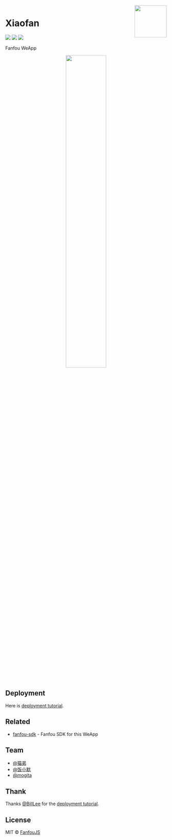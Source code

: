 <img width="100px" height="100px" src="https://raw.githubusercontent.com/fanfoujs/xiaofan/master/logo.png" align="right" />

# Xiaofan

[![](https://img.shields.io/travis/fanfoujs/xiaofan/master.svg)](https://travis-ci.org/fanfoujs/fanfou-weapp)
[![](https://img.shields.io/github/license/fanfoujs/xiaofan.svg)](https://github.com/fanfoujs/fanfou-weapp/blob/master/LICENSE)
[![](https://img.shields.io/badge/code_style-XO-5ed9c7.svg)](https://github.com/sindresorhus/xo)

Fanfou WeApp

<div align="center"><img width="50%" height="50%" src="https://raw.githubusercontent.com/fanfoujs/xiaofan/master/screenshot.png" /></div>

## Deployment

Here is [deployment tutorial](http://www.billlee.win./archives/139).

## Related

- [fanfou-sdk](https://github.com/LitoMore/fanfou-sdk-node) - Fanfou SDK for this WeApp

## Team

- [@猫弟](https://fanfou.com/maundytime)
- [@饭小默](https://fanfou.com/lito)
- [@mogita](https://fanfou.com/mogita)

## Thank

Thanks [@BillLee](http://fanfou.com/BillLee) for the [deployment tutorial](http://www.billlee.win/archives/139).

## License
MIT © [FanfouJS](https://github.com/fanfoujs)
